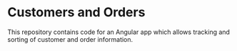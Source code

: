 # Customers and Orders

This repository contains code for an Angular app which allows tracking and
sorting of customer and order information.

